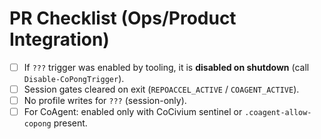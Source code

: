 # PR Checklist (Ops/Product Integration)
- [ ] If `???` trigger was enabled by tooling, it is **disabled on shutdown** (call `Disable-CoPongTrigger`).
- [ ] Session gates cleared on exit (`REPOACCEL_ACTIVE` / `COAGENT_ACTIVE`).
- [ ] No profile writes for `???` (session-only).
- [ ] For CoAgent: enabled only with CoCivium sentinel or `.coagent-allow-copong` present.
